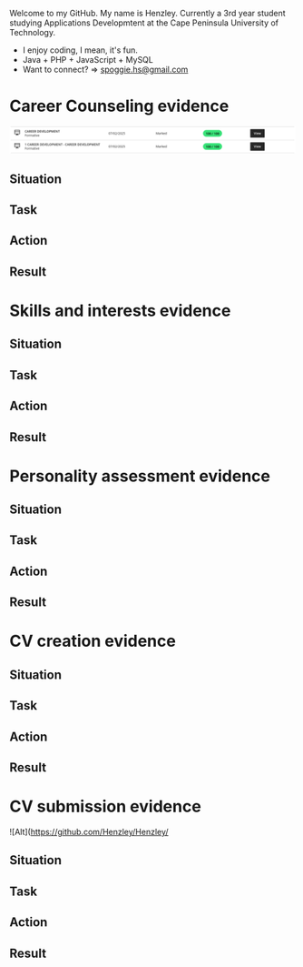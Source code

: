 Welcome to my GitHub. My name is Henzley. Currently a 3rd year student studying Applications Developmtent at the Cape Peninsula University of Technology.
- I enjoy coding, I mean, it's fun.
- Java + PHP + JavaScript + MySQL
- Want to connect? => spoggie.hs@gmail.com

# Career Counseling evidence
![Alt text](https://github.com/Henzley/Henzley/blob/ad43583190181bee99cb02f1e03f7ca619a286a0/Screenshot%20from%202025-05-23%2022-57-45.png)
## Situation
## Task
## Action
## Result

# Skills and interests evidence

## Situation
## Task
## Action
## Result

# Personality assessment evidence

## Situation
## Task
## Action
## Result

# CV creation evidence

## Situation
## Task
## Action
## Result

# CV submission evidence
![Alt](https://github.com/Henzley/Henzley/

## Situation
## Task
## Action
## Result
